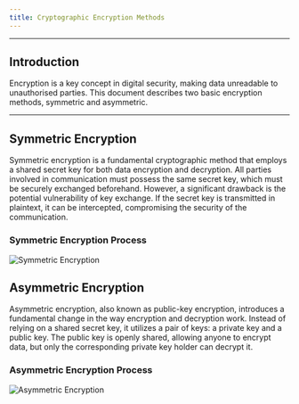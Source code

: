 ```yaml
---
title: Cryptographic Encryption Methods
---
```


______________________________________________________________________

## Introduction

Encryption is a key concept in digital security, making data unreadable to unauthorised parties. This document describes two basic encryption methods, symmetric and asymmetric.

______________________________________________________________________

## Symmetric Encryption

Symmetric encryption is a fundamental cryptographic method that employs a shared secret key for both data encryption and decryption. All parties involved in communication must possess the same secret key, which must be securely exchanged beforehand. However, a significant drawback is the potential vulnerability of key exchange. If the secret key is transmitted in plaintext, it can be intercepted, compromising the security of the communication.

### Symmetric Encryption Process

![Symmetric Encryption](/img/symmetrical.png)

## Asymmetric Encryption

Asymmetric encryption, also known as public-key encryption, introduces a fundamental change in the way encryption and decryption work. Instead of relying on a shared secret key, it utilizes a pair of keys: a private key and a public key. The public key is openly shared, allowing anyone to encrypt data, but only the corresponding private key holder can decrypt it.

### Asymmetric Encryption Process

![Asymmetric Encryption](/img/asymmetrical.png)
